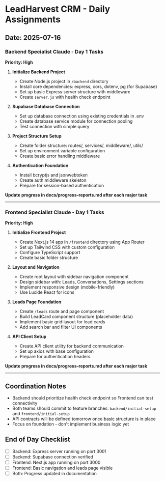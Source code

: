 # LeadHarvest CRM - Daily Assignments

## Date: 2025-07-16

### Backend Specialist Claude - Day 1 Tasks

**Priority: High**
1. **Initialize Backend Project**
   - Create Node.js project in `/backend` directory
   - Install core dependencies: express, cors, dotenv, pg (for Supabase)
   - Set up basic Express server structure with middleware
   - Create `server.js` with health check endpoint

2. **Supabase Database Connection**
   - Set up database connection using existing credentials in .env
   - Create database service module for connection pooling
   - Test connection with simple query

3. **Project Structure Setup**
   - Create folder structure: routes/, services/, middleware/, utils/
   - Set up environment variable configuration
   - Create basic error handling middleware

4. **Authentication Foundation**
   - Install bcryptjs and jsonwebtoken
   - Create auth middleware skeleton
   - Prepare for session-based authentication

**Update progress in docs/progress-reports.md after each major task**

---

### Frontend Specialist Claude - Day 1 Tasks

**Priority: High**
1. **Initialize Frontend Project**
   - Create Next.js 14 app in `/frontend` directory using App Router
   - Set up Tailwind CSS with custom configuration
   - Configure TypeScript support
   - Create basic folder structure

2. **Layout and Navigation**
   - Create root layout with sidebar navigation component
   - Design sidebar with: Leads, Conversations, Settings sections
   - Implement responsive design (mobile-friendly)
   - Use Lucide React for icons

3. **Leads Page Foundation**
   - Create `/leads` route and page component
   - Build LeadCard component structure (placeholder data)
   - Implement basic grid layout for lead cards
   - Add search bar and filter UI components

4. **API Client Setup**
   - Create API client utility for backend communication
   - Set up axios with base configuration
   - Prepare for authentication headers

**Update progress in docs/progress-reports.md after each major task**

---

## Coordination Notes
- Backend should prioritize health check endpoint so Frontend can test connectivity
- Both teams should commit to feature branches: `backend/initial-setup` and `frontend/initial-setup`
- API contracts will be defined tomorrow once basic structure is in place
- Focus on foundation - don't implement business logic yet

## End of Day Checklist
- [ ] Backend: Express server running on port 3001
- [ ] Backend: Supabase connection verified
- [ ] Frontend: Next.js app running on port 3000
- [ ] Frontend: Basic navigation and leads page visible
- [ ] Both: Progress updated in documentation